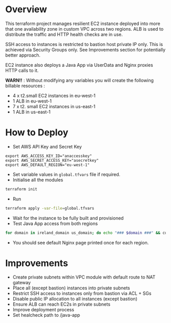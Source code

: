 # Overview

This terraform project manages resilient EC2 instance deployed into
more that one availability zone in custom VPC across two regions.
ALB is used to distribute the traffic and HTTP health checks are in use.

SSH access to instances is restricted to bastion host private IP only.
This is achieved via Security Groups only. See Improvements section for potentially better approach.

EC2 instance also deploys a Java App via UserData and Nginx proxies HTTP calls to it.

__WARN!!__ : Without modifying any variables you will create the following billable resources :
* 4 x t2.small EC2 instances in eu-west-1
* 1 ALB in eu-west-1
* 7 x t2. small EC2 instances in us-east-1
* 1 ALB in us-east-1

# How to Deploy

* Set AWS API Key and Secret Key
```
export AWS_ACCESS_KEY_ID="anaccesskey"
export AWS_SECRET_ACCESS_KEY="asecretkey"
export AWS_DEFAULT_REGION="eu-west-1"
```
* Set variable values in `global.tfvars` file if required.
* Initialise all the modules
```bash
terraform init
```
* Run
```bash
terraform apply -var-file=global.tfvars
```
* Wait for the instance to be fully built and provisioned
* Test Java App access from both regions
```bash
for domain in ireland_domain us_domain; do echo "### $domain ###" && curl $(terraform output $domain/java-app/); done
```
* You should see default Nginx page printed once for each region.


# Improvements
* Create private subnets within VPC module with default route to NAT gateway
* Place all (except bastion) instances into private subnets
* Restrict SSH access to instances only from bastion via ACL + SGs
* Disable public IP allocation to all instances (except bastion)
* Ensure ALB can reach EC2s in private subnets
* Improve deployment process
* Set healcheck path to /java-app 
